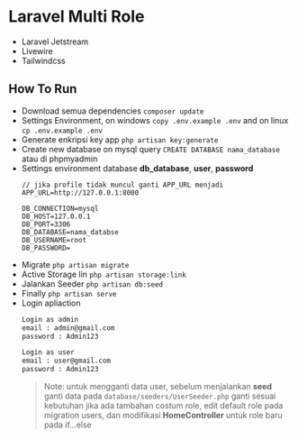 # Laravel Multi Role

- Laravel Jetstream
- Livewire
- Tailwindcss

## How To Run

- Download semua dependencies `composer update `
- Settings Environment, on windows `copy .env.example .env` and on linux `cp .env.example .env`
- Generate enkripsi key app `php artisan key:generate`
- Create new database on mysql query `CREATE DATABASE nama_database` atau di phpmyadmin
- Settings environment database **db_database**, **user**, **password**
  ```env
  // jika profile tidak muncul ganti APP_URL menjadi
  APP_URL=http://127.0.0.1:8000

  DB_CONNECTION=mysql
  DB_HOST=127.0.0.1
  DB_PORT=3306
  DB_DATABASE=nama_databse
  DB_USERNAME=root
  DB_PASSWORD=
  ```
- Migrate `php artisan migrate`
- Active Storage lin `php artisan storage:link`
- Jalankan Seeder `php artisan db:seed`
- Finally `php artisan serve`
- Login apliaction
  ```txt
  Login as admin
  email : admin@gmail.com
  password : Admin123
  
  Login as user
  email : user@gmail.com
  password : Admin123
  ```
  > Note: untuk mengganti data user, sebelum menjalankan **seed** ganti data pada `database/seeders/UserSeeder.php` ganti sesuai kebutuhan jika ada tambahan costum role, edit default role pada migration users, dan modifikasi **HomeController** untuk role baru pada if...else


